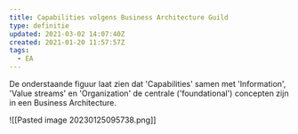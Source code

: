 ```yaml
---
title: Capabilities volgens Business Architecture Guild
type: definitie
updated: 2021-03-02 14:07:40Z
created: 2021-01-20 11:57:57Z
tags:
  - EA
---
```

De onderstaande figuur laat zien dat 'Capabilities' samen met 'Information', 'Value streams' en 'Organization' de centrale ('foundational') concepten zijn in een Business Architecture.

![[Pasted image 20230125095738.png]]